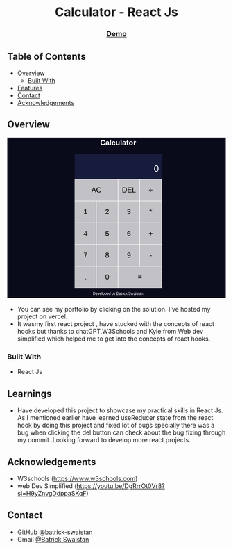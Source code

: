 <!-- Please update value in the {}  -->

<h1 align="center">Calculator - React Js</h1>

<div align="center">
  <h3>
    <a href="https://calculator-react-pi-two.vercel.app/" target="_blank">
      Demo
    </a>
  </h3>
</div>

<!-- TABLE OF CONTENTS -->

## Table of Contents

- [Overview](#overview)
  - [Built With](#built-with)
- [Features](#Learnings)
- [Contact](#contact)
- [Acknowledgements](#acknowledgements)

<!-- OVERVIEW -->

## Overview

![screenshot](https://github.com/batrick-swaistan/calculator-react/blob/main/public/calc_reactjs.png)

- You can see my portfolio by clicking on the solution. I've hosted my project on vercel.
- It wasmy first react project , have stucked with the concepts of react hooks but thanks to chatGPT,W3Schools and Kyle from Web dev simplified which helped me to get into the concepts of react hooks.

### Built With

<!-- This section should list any major frameworks that you built your project using. Here are a few examples.-->

- React Js

## Learnings

<!-- List the features of your application or follow the template. Don't share the figma file here :) -->

- Have developed this project to showcase my practical skills in React Js. As I mentioned earlier have learned useReducer state from the react hook by doing this project and fixed lot of bugs specially there was a bug when clicking the del button can check about the bug fixing through  my commit .Looking forward to develop more react projects.


## Acknowledgements

<!-- This section should list any articles or add-ons/plugins that helps you to complete the project. This is optional but it will help you in the future. For exmpale -->

- W3schools (https://www.w3schools.com)
- web Dev Simplified (https://youtu.be/DgRrrOt0Vr8?si=H9yZnvgDdppaSKqF)

## Contact


- GitHub [@batrick-swaistan](https://github.com/batrick-swaistan)
- Gmail [@Batrick Swaistan](mailto:batrickswaistan@gmail.com)

